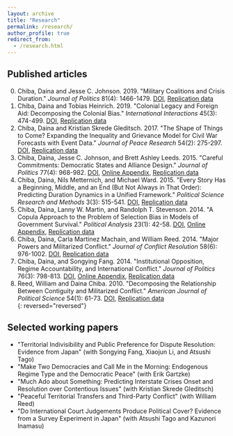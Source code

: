 ```yaml
---
layout: archive
title: "Research"
permalink: /research/
author_profile: true
redirect_from: 
  - /research.html
---
```


## <i class="fas fa-project-diagram"></i> Published articles

0. Chiba, Daina and Jesse C. Johnson. 2019. "Military Coalitions and Crisis Duration." _Journal of Politics_ 81(4): 1466-1479. [DOI](https://doi.org/10.1086/704598), [Replication data](https://doi.org/10.7910/DVN/KJ6X76)  
0. Chiba, Daina and Tobias Heinrich. 2019. "Colonial Legacy and Foreign Aid: Decomposing the Colonial Bias." _International Interactions_ 45(3): 474-499. [DOI](https://doi.org/10.1080/03050629.2019.1593834), [Replication data](https://doi.org/10.7910/DVN/PAHRCK)  
0. Chiba, Daina and Kristian Skrede Gleditsch. 2017. "The Shape of Things to Come? Expanding the Inequality and Grievance Model for Civil War Forecasts with Event Data." _Journal of Peace Research_ 54(2): 275-297. [DOI](https://doi.org/10.1177/0022343316684192), [Replication data](http://file.prio.no/Journals/JPR/2017/54/2/Daina%20Chiba%20&%20Kristian%20Skrede%20Gleditsch.zip)  
0. Chiba, Daina, Jesse C. Johnson, and Brett Ashley Leeds. 2015. "Careful Commitments: Democratic States and Alliance Design." _Journal of Politics_ 77(4): 968-982. [DOI](https://doi.org/10.1086/682074), [Online Appendix](http://www.ruf.rice.edu/~leeds/documents/ChibaJohnsonLeedsAppendix.pdf), [Replication data](http://dx.doi.org/10.7910/DVN/DGHX1E)  
0. Chiba, Daina, Nils Metternich, and Michael Ward. 2015. "Every Story Has a Beginning, Middle, and an End (But Not Always in That Order): Predicting Duration Dynamics in a Unified Framework." _Political Science Research and Methods_ 3(3): 515-541. [DOI](https://doi.org/10.1017/psrm.2014.46), [Replication data](http://dx.doi.org/10.7910/DVN/N5IF8R)  
0. Chiba, Daina, Lanny W. Martin, and Randolph T. Stevenson. 2014. "A Copula Approach to the Problem of Selection Bias in Models of Government Survival." _Political Analysis_ 23(1): 42-58. [DOI](https://doi.org/10.1093/pan/mpu013), [Online Appendix](https://static.cambridge.org/content/id/urn:cambridge.org:id:article:S1047198700011591/resource/name/S1047198700011591sup001.zip), [Replication data](http://dx.doi.org/10.7910/DVN/26966)  
0. Chiba, Daina, Carla Martinez Machain, and William Reed. 2014. "Major Powers and Militarized Conflict." _Journal of Conflict Resolution_ 58(6): 976-1002. [DOI](https://doi.org/10.1177/0022002713487318), [Replication data](https://doi.org/10.7910/DVN/CXBVYY)  
0. Chiba, Daina, and Songying Fang. 2014. "Institutional Opposition, Regime Accountability, and International Conflict." _Journal of Politics_ 76(3): 798-813. [DOI](https://doi.org/10.1017/S0022381614000127), [Online Appendix](/files/ioraic_appendix.pdf), [Replication data](https://doi.org/10.7910/DVN/24455)  
0. Reed, William and Daina Chiba. 2010. "Decomposing the Relationship Between Contiguity and Militarized Conflict." _American Journal of Political Science_ 54(1): 61-73. [DOI](https://doi.org/10.1111/j.1540-5907.2009.00418.x), [Replication data](https://doi.org/10.7910/DVN/C7JA8S)  
{: reversed="reversed"}

## <i class="fas fa-flask"></i> Selected working papers

* "Territorial Indivisibility and Public Preference for Dispute Resolution: Evidence from Japan" (with Songying Fang, Xiaojun Li, and Atsushi Tago)  
* "Make Two Democracies and Call Me in the Morning: Endogenous Regime Type and the Democratic Peace" (with Erik Gartzke)  
* "Much Ado about Something: Predicting Interstate Crises Onset and Resolution over Contentious Issues" (with Kristian Skrede Gleditsch)  
* "Peaceful Territorial Transfers and Third-Party Conflict" (with William Reed)  
* "Do International Court Judgements Produce Political Cover? Evidence from a Survey Experiment in Japan" (with Atsushi Tago and Kazunori Inamasu)  

